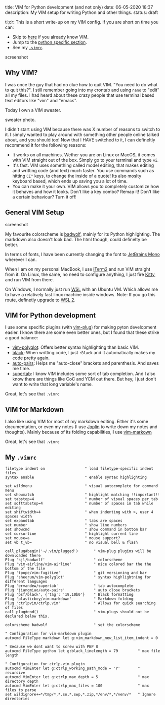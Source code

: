 title: VIM for Python development (and not only)
date: 06-05-2020 18:37
description: My VIM setup for writing Python and other things.
status: draft

tl;dr: This is a short write-up on my VIM config. If you are short on time you can:

- Skip to [here]() if you already know VIM. 
- Jump to the [python specific section]().
- See my [`.vimrc`]().

screenshot

## Why VIM?
I was once the guy that had no clue how to quit VIM. "You need to do what to quit this?". I still remember going into my crontab and using `nano` to "edit" all my files. I had heard about these crazy people that use terminal based text editors like "vim" and "emacs". 

Today I own a VIM sweater. 

sweater photo. 

I didn't start using VIM because there was X number of reasons to switch to it. I simply wanted to play around with something other people online talked about, and you should too! Now that I HAVE switched to it, I can defineltly recommend it for the following reasons:

- It works on all machines. Wether you are on Linux or MacOS, it comes with VIM straight out of the box. Simply go to your terminal and type `vi`. 
- It's fast. VIM uses something called model editing, that makes editing and writting code (and text) much faster. You use commands such as hitting `CI"` keys, to change the inside of a quote! Its also moslty keyboard based, which ends up saving you a lot of time. 
- You can make it your own. VIM allows you to completely customize how it behaves and how it looks. Don't like a key combo? Remap it! Don't like a certain behaviour? Turn it off!

## General VIM Setup

screenshot

My favourite colorscheme is [badwolf](https://github.com/sjl/badwolf), mainly for its Python highlighting. The markdown also doesn't look bad. The html though, could definelty be better. 

In terms of fonts, I have been currently changing the font to [JetBrains Mono](https://www.jetbrains.com/lp/mono/) wherever I can.

When I am on my personal MacBook, I use [iTerm2](https://www.iterm2.com/) and run VIM straight from it. On Linux, the same, no need to configure anything, I just fire [Kitty](https://sw.kovidgoyal.net/kitty/), and run VIM from there. 

On Windows, I normally just run [WSL](https://docs.microsoft.com/en-us/windows/wsl/install-win10) with an Ubuntu VM. Which allows me to have a relatively fast linux machine inside windows. Note: If you go this route, definetly upgrade to [WSL 2](https://docs.microsoft.com/en-us/windows/wsl/wsl2-index). 


## VIM for Python development

I use some specific plugins (with [vim-plug](https://github.com/junegunn/vim-plug)) for making pyton development easier. I know there are some even better ones, but I found that these strike a good balance: 

- [vim-polyglot](https://github.com/sheerun/vim-polyglot): Offers better syntax highlighting than basic VIM. 
- [black](https://github.com/psf/black/blob/master/plugin/black.vim): When writting code, I just `:Black` and it automatically makes my code pretty again. 
- [auto-pairs](https://github.com/jiangmiao/auto-pairs): Helps me "auto-close" brackets and parenthesis. And saves me time. 
- [supertab](https://github.com/ervandew/supertab): I know VIM includes some sort of tab completion. And I also know there are things like CoC and YCM out there. But hey, I just don't want to write that long variable's name. 

Great, let's see that `.vimrc`

## VIM for Markdown 

I also like using VIM for most of my markdown editing. Either it's some documentation, or even my notes (I use [Joplin](https://joplinapp.org/) to write down my notes and thoughts). Mainly because of its folding capabilities, I use [vim-markown](https://github.com/plasticboy/vim-markdown)

Great, let's see that `.vimrc`


## My `.vimrc`

```vim
filetype indent on                  " load filetype-specific indent files
syntax enable                       " enable syntax highlighting

set wildmenu                        " visual autocomplete for command menu
set showmatch                       " highlight matching !!important!!
set tabstop=4                       " number of visual spaces per tab
set softtabstop=4                   " number of spaces in tab while editing
set shiftwidth=4                    " when indenting with >, user 4 spaces width
set expandtab 	                    " tabs are spaces
set number                          " show line numbers
set showcmd                         " show command in bottom bar
set cursorline                      " highlight current line
set mouse=a                         " mouse support?                        
set vb t_vb=                        " no visual bell & flash

call plug#begin('~/.vim/plugged')       " vim-plug plugins will be downloaded there
Plug 'sjl/badwolf'                      " colorscheme
Plug 'vim-airline/vim-airline'          " nice colored bar the the bottom of the file 
Plug 'tpope/vim-fugitive'               " git versioning and bar 
Plug 'sheerun/vim-polyglot'             " syntax highlightning for different languages
Plug 'ervandew/supertab'                " tab autocomplete
Plug 'jiangmiao/auto-pairs'             " auto close brackets
Plug 'psf/black', {'tag': '19.10b0'}    " Black formatting
Plug 'plasticboy/vim-markdown'          " Markdown folding 
Plug 'ctrlpvim/ctrlp.vim'               " Allows for quick searching of files
call plug#end()                         " vim-plugs should not be declared below this.

colorscheme badwolf                     " set the colorscheme

" Configuration for vim-markdown plugin
autocmd FileType markdown let g:vim_markdown_new_list_item_indent = 0

" Because we dont want to screw with PEP 8
autocmd FileType python let g:black_linelength = 79         " max file length

" Configuration for ctrlp.vim plugin
autocmd VimEnter let g:ctrlp_working_path_mode = 'r'        " recursive
autocmd VimEnter let g:ctrlp_max_depth = 5                  " max directory depth
autocmd VimEnter let g:ctrlp_max_files = 100                " max files to parse
set wildignore+=*/tmp/*,*.so,*.swp,*.zip,*/env/*,*/venv/*   " Ignore directories
```
